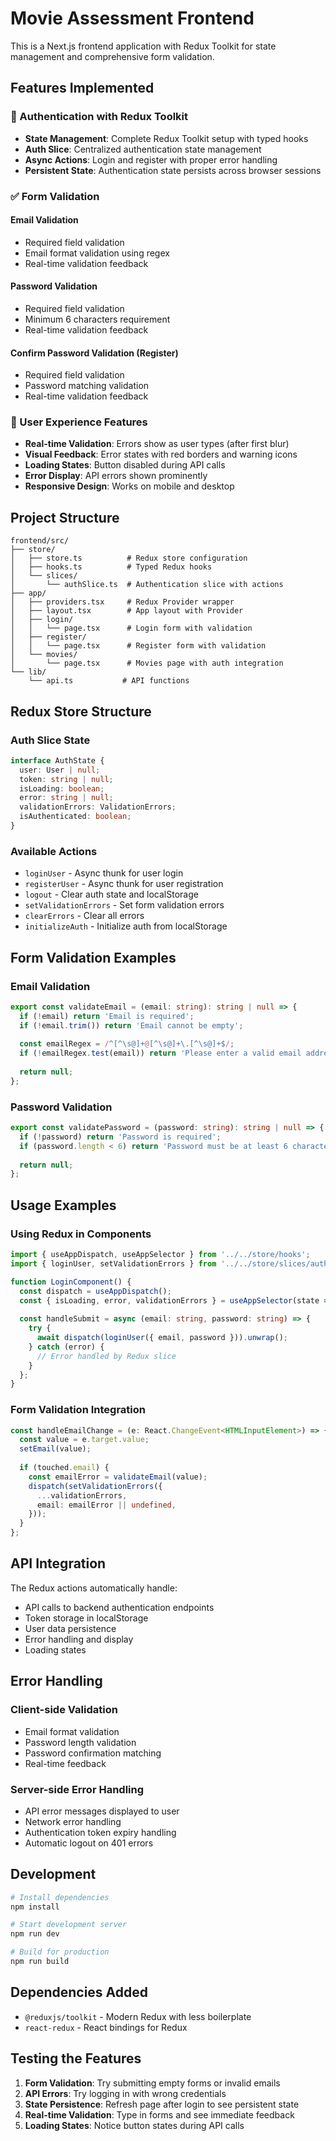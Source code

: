 # Movie Assessment Frontend

This is a Next.js frontend application with Redux Toolkit for state management and comprehensive form validation.

## Features Implemented

### 🔐 Authentication with Redux Toolkit

- **State Management**: Complete Redux Toolkit setup with typed hooks
- **Auth Slice**: Centralized authentication state management
- **Async Actions**: Login and register with proper error handling
- **Persistent State**: Authentication state persists across browser sessions

### ✅ Form Validation

#### Email Validation
- Required field validation
- Email format validation using regex
- Real-time validation feedback

#### Password Validation  
- Required field validation
- Minimum 6 characters requirement
- Real-time validation feedback

#### Confirm Password Validation (Register)
- Required field validation
- Password matching validation
- Real-time validation feedback

### 🎨 User Experience Features

- **Real-time Validation**: Errors show as user types (after first blur)
- **Visual Feedback**: Error states with red borders and warning icons
- **Loading States**: Button disabled during API calls
- **Error Display**: API errors shown prominently
- **Responsive Design**: Works on mobile and desktop

## Project Structure

```
frontend/src/
├── store/
│   ├── store.ts          # Redux store configuration
│   ├── hooks.ts          # Typed Redux hooks
│   └── slices/
│       └── authSlice.ts  # Authentication slice with actions
├── app/
│   ├── providers.tsx     # Redux Provider wrapper
│   ├── layout.tsx        # App layout with Provider
│   ├── login/
│   │   └── page.tsx      # Login form with validation
│   ├── register/
│   │   └── page.tsx      # Register form with validation
│   └── movies/
│       └── page.tsx      # Movies page with auth integration
└── lib/
    └── api.ts           # API functions
```

## Redux Store Structure

### Auth Slice State
```typescript
interface AuthState {
  user: User | null;
  token: string | null;
  isLoading: boolean;
  error: string | null;
  validationErrors: ValidationErrors;
  isAuthenticated: boolean;
}
```

### Available Actions
- `loginUser` - Async thunk for user login
- `registerUser` - Async thunk for user registration
- `logout` - Clear auth state and localStorage
- `setValidationErrors` - Set form validation errors
- `clearErrors` - Clear all errors
- `initializeAuth` - Initialize auth from localStorage

## Form Validation Examples

### Email Validation
```typescript
export const validateEmail = (email: string): string | null => {
  if (!email) return 'Email is required';
  if (!email.trim()) return 'Email cannot be empty';
  
  const emailRegex = /^[^\s@]+@[^\s@]+\.[^\s@]+$/;
  if (!emailRegex.test(email)) return 'Please enter a valid email address';
  
  return null;
};
```

### Password Validation
```typescript
export const validatePassword = (password: string): string | null => {
  if (!password) return 'Password is required';
  if (password.length < 6) return 'Password must be at least 6 characters long';
  
  return null;
};
```

## Usage Examples

### Using Redux in Components
```typescript
import { useAppDispatch, useAppSelector } from '../../store/hooks';
import { loginUser, setValidationErrors } from '../../store/slices/authSlice';

function LoginComponent() {
  const dispatch = useAppDispatch();
  const { isLoading, error, validationErrors } = useAppSelector(state => state.auth);
  
  const handleSubmit = async (email: string, password: string) => {
    try {
      await dispatch(loginUser({ email, password })).unwrap();
    } catch (error) {
      // Error handled by Redux slice
    }
  };
}
```

### Form Validation Integration
```typescript
const handleEmailChange = (e: React.ChangeEvent<HTMLInputElement>) => {
  const value = e.target.value;
  setEmail(value);
  
  if (touched.email) {
    const emailError = validateEmail(value);
    dispatch(setValidationErrors({
      ...validationErrors,
      email: emailError || undefined,
    }));
  }
};
```

## API Integration

The Redux actions automatically handle:
- API calls to backend authentication endpoints
- Token storage in localStorage
- User data persistence
- Error handling and display
- Loading states

## Error Handling

### Client-side Validation
- Email format validation
- Password length validation
- Password confirmation matching
- Real-time feedback

### Server-side Error Handling
- API error messages displayed to user
- Network error handling
- Authentication token expiry handling
- Automatic logout on 401 errors

## Development

```bash
# Install dependencies
npm install

# Start development server
npm run dev

# Build for production
npm run build
```

## Dependencies Added

- `@reduxjs/toolkit` - Modern Redux with less boilerplate
- `react-redux` - React bindings for Redux

## Testing the Features

1. **Form Validation**: Try submitting empty forms or invalid emails
2. **API Errors**: Try logging in with wrong credentials
3. **State Persistence**: Refresh page after login to see persistent state
4. **Real-time Validation**: Type in forms and see immediate feedback
5. **Loading States**: Notice button states during API calls
